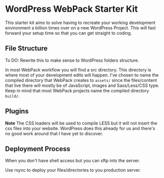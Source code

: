 # WordPress WebPack Starter Kit

This starter kit aims to solve having to recreate your working development environment a billion times over on a 
new WordPress Project. This will fast forward your setup time so that you can get straight to coding.

## File Structure

To DO: Rewrite this to make sense to WordPress folders structure.

In most WebPack workflow you will find a src directory. This directory is where most of your development edits will happen. I've chosen to name the compiled directory that WebPack creates to `assets/` since the files/content that live there will mostly be of JavaScript, images and Sass/Less/CSS type. Keep in mind that most WebPack projects name the compiled directory 
`build/`.

## Plugins

 **Note** The CSS loaders will be used to compile LESS but it will not insert the css files into your website. WordPress does this already for us and there's no good work around that I have yet to discover. 


 ## Deployment Process

 When you don't have shell access but you can sftp into the server.

 Use rsync to deploy your files/directories to you production server. 
